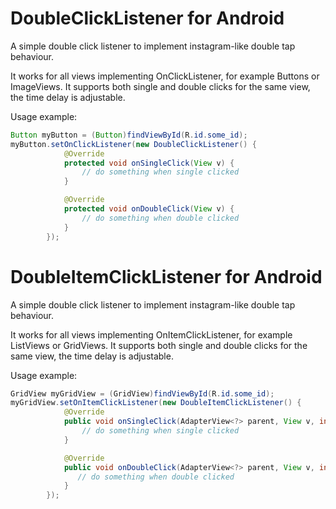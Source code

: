 # DoubleClickListener for Android
A simple double click listener to implement instagram-like double tap behaviour.

It works for all views implementing OnClickListener, for example Buttons or ImageViews.
It supports both single and double clicks for the same view, the time delay is adjustable.

Usage example:

```java
Button myButton = (Button)findViewById(R.id.some_id);
myButton.setOnClickListener(new DoubleClickListener() {
            @Override
            protected void onSingleClick(View v) {
                // do something when single clicked
            }

            @Override
            protected void onDoubleClick(View v) {
                // do something when double clicked
            }
        });
```

# DoubleItemClickListener for Android
A simple double click listener to implement instagram-like double tap behaviour.

It works for all views implementing OnItemClickListener, for example ListViews or GridViews.
It supports both single and double clicks for the same view, the time delay is adjustable.

Usage example:

```java
GridView myGridView = (GridView)findViewById(R.id.some_id);
myGridView.setOnItemClickListener(new DoubleItemClickListener() {
            @Override
            public void onSingleClick(AdapterView<?> parent, View v, int position, long id) {
                // do something when single clicked
            }

            @Override
            public void onDoubleClick(AdapterView<?> parent, View v, int position, long id) {
               // do something when double clicked
            }
        });
```
